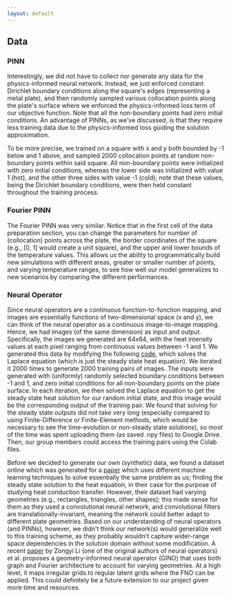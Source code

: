 ```yaml
---
layout: default
---
```


## Data

### PINN

Interestingly, we did not have to collect nor generate any data for the physics-informed neural network. Instead, we just enforced constant Dirichlet boundary conditions along the square's edges (representing a metal plate), and then randomly sampled various collocation points along the plate's surface where we enforced the physics-informed loss term of our objective function. Note that all the non-boundary points had zero initial conditions. An advantage of PINNs, as we've discussed, is that they require less training data due to the physics-informed loss guiding the solution approximation. 

To be more precise, we trained on a square with x and y both bounded by -1 below and 1 above, and sampled 2000 collocation points at random non-boundary points within said square. All non-boundary points were initialized with zero initial conditions, whereas the lower side was initialized with value 1 (hot), and the other three sides with value -1 (cold); note that these values, being the Dirichlet boundary conditions, were then held constant throughout the training process.

### Fourier PINN

The Fourier PINN was very similar. Notice that in the first cell of the data preparation section, you can change the parameters for number of (collocation) points across the plate, the border coordinates of the square (e.g., [0, 1] would create a unit square), and the upper and lower bounds of the temperature values. This allows us the ability to programmatically build new simulations with different areas, greater or smaller number of points, and varying temperature ranges, to see how well our model generalizes to new scenarios by comparing the different performances.

### Neural Operator

Since neural operators are a continuous function-to-function mapping, and images are essentially functions of two-dimensional space (x and y), we can think of the neural operator as a continuous image-to-image mapping. Hence, we had images (of the same dimension) as input and output. Specifically, the images we generated are 64x64, with the heat intensity values at each pixel ranging from continuous values between -1 and 1. We generated this data by modifying the following [code](https://github.com/rjwalia/Navier-Stokes-Numerical-Solution-Using-FDM-FVM-LBM-Solver-Python-Scripting/blob/main/2D%20Laplace%20Equation.py), which solves the Laplace equation (which is just the steady state heat equation). We iterated it 2000 times to generate 2000 training pairs of images. The inputs were generated with (uniformly) randomly selected boundary conditions between -1 and 1, and zero initial conditions for all non-boundary points on the plate surface. In each iteration, we then solved the Laplace equation to get the steady state heat solution for our random initial state, and this image would be the corresponding output of the training pair. We found that solving for the steady state outputs did not take very long (especially compared to using Finite-Difference or Finite-Element methods, which would be necessary to see the time-evolution or non-steady state solutions), so most of the time was spent uploading them (as saved .npy files) to Google Drive. Then, our group members could access the training pairs using the Colab files.

Before we decided to generate our own (synthetic) data, we found a dataset online which was generated for a [paper](https://link.springer.com/article/10.1007/s10973-020-09875-6) which uses different machine learning techniques to solve essentially the same problem as us; finding the steady state solution to the heat equation, in their case for the purpose of studying heat conduction transfer. However, their dataset had varying geometries (e.g., rectangles, triangles, other shapes); this made sense for them as they used a convolutional neural network, and convolutional filters are translationally-invariant, meaning the network could better adapt to different plate geometries. Based on our understanding of neural operators (and PINNs), however, we didn't think our network(s) would generalize well to this training scheme, as they probably wouldn't capture wider-range space dependencies in the solution domain without some modification. A recent [paper](https://arxiv.org/abs/2309.00583) by Zongyi Li (one of the original authors of neural operators) et al. proposes a geometry-informed neural operator (GINO) that uses both graph and Fourier architecture to account for varying geometries. At a high level, it maps irregular grids to regular latent grids where the FNO can be applied. This could definitely be a future extension to our project given more time and resources.

